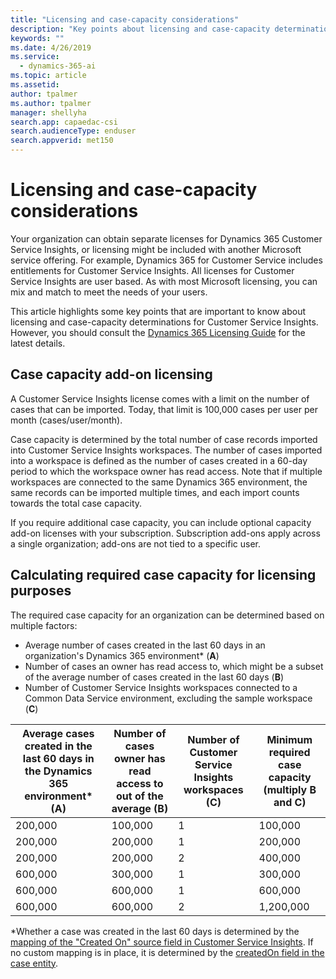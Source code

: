 ```yaml
---
title: "Licensing and case-capacity considerations"
description: "Key points about licensing and case-capacity determinations for Dynamics 365 Customer Service Insights."
keywords: ""
ms.date: 4/26/2019
ms.service:
  - dynamics-365-ai
ms.topic: article
ms.assetid: 
author: tpalmer
ms.author: tpalmer
manager: shellyha
search.app: capaedac-csi
search.audienceType: enduser
search.appverid: met150
---
```


# Licensing and case-capacity considerations

Your organization can obtain separate licenses for Dynamics 365 Customer Service Insights, or licensing might be included with another Microsoft service offering. For example, Dynamics 365 for Customer Service includes entitlements for Customer Service Insights. All licenses for Customer Service Insights are user based. As with most Microsoft licensing, you can mix and match to meet the needs of your users.

This article highlights some key points that are important to know about licensing and case-capacity determinations for Customer Service Insights. However, you should consult the [Dynamics 365 Licensing Guide](https://go.microsoft.com/fwlink/?LinkId=866544) for the latest details. 

## Case capacity add-on licensing
A Customer Service Insights license comes with a limit on the number of cases that can be imported. Today, that limit is 100,000 cases per user per month (cases/user/month). 

Case capacity is determined by the total number of case records imported into Customer Service Insights workspaces. The number of cases imported into a workspace is defined as the number of cases created in a 60-day period to which the workspace owner has read access. Note that if multiple workspaces are connected to the same Dynamics 365 environment, the same records can be imported multiple times, and each import counts towards the total case capacity.

If you require additional case capacity, you can include optional capacity add-on licenses with your subscription. Subscription add-ons apply across a single organization; add-ons are not tied to a specific user. 

## Calculating required case capacity for licensing purposes

The required case capacity for an organization can be determined based on multiple factors: 

- Average number of cases created in the last 60 days in an organization's Dynamics 365 environment* (**A**)  
- Number of cases an owner has read access to, which might be a subset of the average number of cases created in the last 60 days (**B**)  
- Number of Customer Service Insights workspaces connected to a Common Data Service environment, excluding the sample workspace (**C**)  

| Average cases created in the last 60 days in the Dynamics 365 environment* (A)	| Number of cases owner has read access to out of the average (B)	| Number of Customer Service Insights workspaces (C)	| Minimum required case capacity (multiply B and C)|
|--|--|--|--|
|200,000	|100,000	|1	|100,000|
|200,000	|200,000	|1	|200,000|
|200,000	|200,000	|2	|400,000|
|600,000	|300,000	|1	|300,000|
|600,000	|600,000	|1	|600,000|
|600,000	|600,000	|2	|1,200,000|


*Whether a case was created in the last 60 days is determined by the [mapping of the "Created On" source field in Customer Service Insights](map-data.md). If no custom mapping is in place, it is determined by the [createdOn field in the case entity](https://docs.microsoft.com/common-data-model/schema/core/applicationcommon/foundationcommon/crmcommon/service/case#createdOn).


